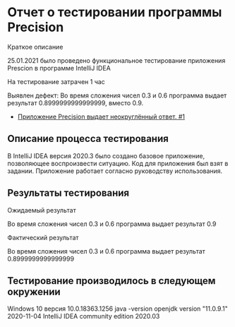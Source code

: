 # Отчет о тестировании программы Precision

Краткое описание

25.01.2021 было проведено функциональное тестирование приложения Prescion в программе IntelliJ IDEA

На тестирование затрачен 1 час

Выявлен дефект:
Во время сложения чисел 0.3 и 0.6 программа выдает результат 0.8999999999999999, вместо 0.9.

* [Приложение Precision выдает неокруглённый ответ. #1](https://github.com/DarcenRal/Precision_Jva2.2/issues)

## Описание процесса тестирования

В IntelliJ IDEA версия 2020.3 было создано базовое приложение, позволяющее воспроизвести ситуацию.
Код для приложения был взят в задании.
Приложение работает согласно руководству использования.

## Pезультаты тестирования 

Ожидаемый результат

Во время сложения чисел 0.3 и 0.6 программа выдает результат 0.9

Фактический результат

Во время сложения чисел 0.3 и 0.6 программа выдает результат 0.8999999999999999

## Тестирование производилось в следующем окружении

Windows 10 версия 10.0.18363.1256
java -version openjdk version "11.0.9.1" 2020-11-04
IntelliJ IDEA community edition 2020.03